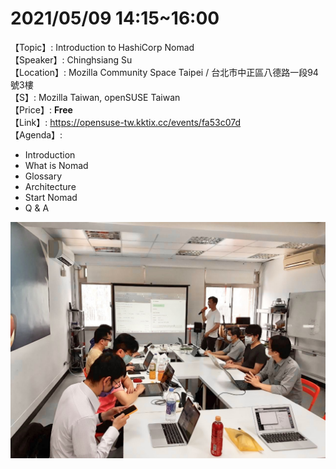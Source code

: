 # 2021/05/09 14:15~16:00
【Topic】: Introduction to HashiCorp Nomad <br/>
【Speaker】: Chinghsiang Su <br/>
【Location】: Mozilla Community Space Taipei / 台北市中正區八德路一段94號3樓 <br/>
【S】: Mozilla Taiwan, openSUSE Taiwan <br/>
【Price】: **Free** <br/>
【Link】: https://opensuse-tw.kktix.cc/events/fa53c07d <br/>
【Agenda】:
* Introduction
* What is Nomad
* Glossary
* Architecture
* Start Nomad
* Q & A


![image](nomad/20210509/image.JPG)
